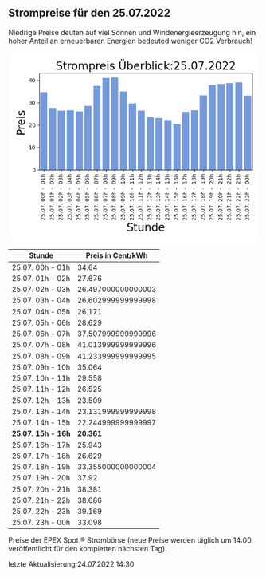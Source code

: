 
## Strompreise für den 25.07.2022

Niedrige Preise deuten auf viel Sonnen und Windenergieerzeugung hin, ein hoher Anteil an erneuerbaren Energien bedeuted weniger CO2 Verbrauch!

![Strompreis übersicht](imgs/strompreis_uebersicht.png)

| Stunde | Preis in Cent/kWh |
|---|---|
| 25.07. 00h -  01h | 34.64 | 
| 25.07. 01h -  02h | 27.676 | 
| 25.07. 02h -  03h | 26.497000000000003 | 
| 25.07. 03h -  04h | 26.602999999999998 | 
| 25.07. 04h -  05h | 26.171 | 
| 25.07. 05h -  06h | 28.629 | 
| 25.07. 06h -  07h | 37.507999999999996 | 
| 25.07. 07h -  08h | 41.013999999999996 | 
| 25.07. 08h -  09h | 41.233999999999995 | 
| 25.07. 09h -  10h | 35.064 | 
| 25.07. 10h -  11h | 29.558 | 
| 25.07. 11h -  12h | 26.525 | 
| 25.07. 12h -  13h | 23.509 | 
| 25.07. 13h -  14h | 23.131999999999998 | 
| 25.07. 14h -  15h | 22.244999999999997 | 
| **25.07. 15h -  16h** | **20.361** | 
| 25.07. 16h -  17h | 25.943 | 
| 25.07. 17h -  18h | 26.629 | 
| 25.07. 18h -  19h | 33.355000000000004 | 
| 25.07. 19h -  20h | 37.92 | 
| 25.07. 20h -  21h | 38.381 | 
| 25.07. 21h -  22h | 38.686 | 
| 25.07. 22h -  23h | 39.169 | 
| 25.07. 23h -  00h | 33.098 | 

Preise der EPEX Spot ® Strombörse (neue Preise werden täglich um 14:00 veröffentlicht für den kompletten nächsten Tag).

letzte Aktualisierung:24.07.2022 14:30